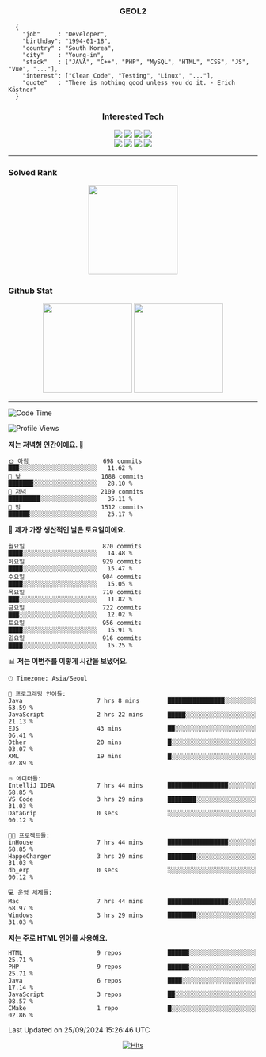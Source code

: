 <div align="center">

  ### GEOL2
</div>

```
  {
    "job"     : "Developer",
    "birthday": "1994-01-18",
    "country" : "South Korea",
    "city"    : "Young-in",
    "stack"   : ["JAVA", "C++", "PHP", "MySQL", "HTML", "CSS", "JS", "Vue", "..."],
    "interest": ["Clean Code", "Testing", "Linux", "..."], 
    "quote"   : "There is nothing good unless you do it. - Erich Kästner"
  }
  ```
  
<div align="center">
  
  ### Interested Tech
  
  <img src="https://img.shields.io/badge/CodeIgniter4-E34F26?style=flat-square&logo=codeigniter&logoColor=white">
    <img src="https://img.shields.io/badge/Laravel-F05340?style=flat-square&logo=Laravel&logoColor=white">
  <img src="https://img.shields.io/badge/SpringBoot-6DB33F?style=flat-square&logo=SpringBoot&logoColor=white">
  <img src="https://img.shields.io/badge/Express-000000?style=flat-square&logo=Express&logoColor=white">
  <br>
  <img src="https://img.shields.io/badge/Three.js-000000?style=flat-square&logo=Three.js&logoColor=white">
  <img src="https://img.shields.io/badge/JavaScript-F7DF1E?style=flat-square&logo=JavaScript&logoColor=black">
  <img src="https://img.shields.io/badge/TypeScript-007acc?style=flat-square&logo=TypeScript&logoColor=black">
  <img src="https://img.shields.io/badge/MySQL-4479A1?style=flat-square&logo=mysql&logoColor=white"><br>

</div>

------------

  ### Solved Rank
  
  <div align="center">
    <img height="180em" src="https://mazassumnida.wtf/api/v2/generate_badge?boj=geol2">
  </div>
  
  ### Github Stat 
  <div align="center">
    <img height="180em" src="https://github-readme-stats-git-masterrstaa-rickstaa.vercel.app/api?username=geol2&show_icons=true&theme=dark">
    <img height="180em" src="https://github-readme-stats-git-masterrstaa-rickstaa.vercel.app/api/top-langs/?username=geol2&show_icons=true&hide=css,scss,html&layout=compact&theme=dark&count_private=true&langs_count=8">
  </div>
  
------------

<!--START_SECTION:waka-->
![Code Time](http://img.shields.io/badge/Code%20Time-3%2C209%20hrs%2019%20mins-blue)

![Profile Views](http://img.shields.io/badge/Profile%20Views-8-blue)

**저는 저녁형 인간이에요. 🦉** 

```text
🌞 아침                     698 commits         ███░░░░░░░░░░░░░░░░░░░░░░   11.62 % 
🌆 낮　                     1688 commits        ███████░░░░░░░░░░░░░░░░░░   28.10 % 
🌃 저녁                     2109 commits        █████████░░░░░░░░░░░░░░░░   35.11 % 
🌙 밤　                     1512 commits        ██████░░░░░░░░░░░░░░░░░░░   25.17 % 
```
📅 **제가 가장 생산적인 날은 토요일이에요.** 

```text
월요일                      870 commits         ████░░░░░░░░░░░░░░░░░░░░░   14.48 % 
화요일                      929 commits         ████░░░░░░░░░░░░░░░░░░░░░   15.47 % 
수요일                      904 commits         ████░░░░░░░░░░░░░░░░░░░░░   15.05 % 
목요일                      710 commits         ███░░░░░░░░░░░░░░░░░░░░░░   11.82 % 
금요일                      722 commits         ███░░░░░░░░░░░░░░░░░░░░░░   12.02 % 
토요일                      956 commits         ████░░░░░░░░░░░░░░░░░░░░░   15.91 % 
일요일                      916 commits         ████░░░░░░░░░░░░░░░░░░░░░   15.25 % 
```


📊 **저는 이번주를 이렇게 시간을 보냈어요.** 

```text
🕑︎ Timezone: Asia/Seoul

💬 프로그래밍 언어들: 
Java                     7 hrs 8 mins        ████████████████░░░░░░░░░   63.59 % 
JavaScript               2 hrs 22 mins       █████░░░░░░░░░░░░░░░░░░░░   21.13 % 
EJS                      43 mins             ██░░░░░░░░░░░░░░░░░░░░░░░   06.41 % 
Other                    20 mins             █░░░░░░░░░░░░░░░░░░░░░░░░   03.07 % 
XML                      19 mins             █░░░░░░░░░░░░░░░░░░░░░░░░   02.89 % 

🔥 에디터들: 
IntelliJ IDEA            7 hrs 44 mins       █████████████████░░░░░░░░   68.85 % 
VS Code                  3 hrs 29 mins       ████████░░░░░░░░░░░░░░░░░   31.03 % 
DataGrip                 0 secs              ░░░░░░░░░░░░░░░░░░░░░░░░░   00.12 % 

🐱‍💻 프로젝트들: 
inHouse                  7 hrs 44 mins       █████████████████░░░░░░░░   68.85 % 
HappeCharger             3 hrs 29 mins       ████████░░░░░░░░░░░░░░░░░   31.03 % 
db_erp                   0 secs              ░░░░░░░░░░░░░░░░░░░░░░░░░   00.12 % 

💻 운영 체제들: 
Mac                      7 hrs 44 mins       █████████████████░░░░░░░░   68.97 % 
Windows                  3 hrs 29 mins       ████████░░░░░░░░░░░░░░░░░   31.03 % 
```

**저는 주로 HTML 언어를 사용해요.** 

```text
HTML                     9 repos             ██████░░░░░░░░░░░░░░░░░░░   25.71 % 
PHP                      9 repos             ██████░░░░░░░░░░░░░░░░░░░   25.71 % 
Java                     6 repos             ████░░░░░░░░░░░░░░░░░░░░░   17.14 % 
JavaScript               3 repos             ██░░░░░░░░░░░░░░░░░░░░░░░   08.57 % 
CMake                    1 repo              █░░░░░░░░░░░░░░░░░░░░░░░░   02.86 % 
```




 Last Updated on 25/09/2024 15:26:46 UTC
<!--END_SECTION:waka-->

<div align="center">
  
  [![Hits](https://hits.seeyoufarm.com/api/count/incr/badge.svg?url=https%3A%2F%2Fgithub.com%2Fgeol2&count_bg=%2379C83D&title_bg=%23555555&icon=myspace.svg&icon_color=%23E7E7E7&title=hits&edge_flat=false)](https://hits.seeyoufarm.com)
  
</div>

<!--
**Geol2/Geol2** is a ✨ _special_ ✨ repository because its `README.md` (this file) appears on your GitHub profile.

Here are some ideas to get you started:
- 🔭 I’m currently working on ...
- 🌱 I’m currently learning ...
- 👯 I’m looking to collaborate on ...
- 🤔 I’m looking for help with ...
- 💬 Ask me about ...
- 📫 How to reach me: ...
- 😄 Pronouns: ...
- ⚡ Fun fact: ...
-->
